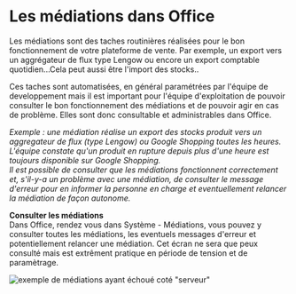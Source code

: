 # Les médiations dans Office

Les médiations sont des taches routinières réalisées pour le bon fonctionnement de votre plateforme de vente. 
Par exemple, un export vers un aggrégateur de flux type Lengow ou encore un export comptable quotidien...Cela peut aussi être l'import des stocks.. 

Ces taches sont automatisées, en général paramétrées par l'équipe de developpement mais il est important pour l'équipe d'exploitation de pouvoir consulter le bon fonctionnement des médiations et de pouvoir agir en cas de problème. Elles sont donc consultable et administrables dans Office.

_Exemple : une médiation réalise un export des stocks produit vers un aggregateur de flux (type Lengow) ou Google Shopping toutes les heures. L'équipe constate qu'un produit en rupture depuis plus d'une heure est toujours disponible sur Google Shopping.  
Il est possible de consulter que les médiations fonctionnent correctement et, s'il-y-a un problème avec une médiation, de consulter le message d'erreur pour en informer la personne en charge et eventuellement relancer la médiation de façon autonome._


**Consulter les médiations**  
Dans Office, rendez vous dans Système - Médiations, vous pouvez y consulter toutes les médiations, les eventuels messages d'erreur et potentiellement relancer une médiation.
Cet écran ne sera que peux consulté mais est extrêment pratique en période de tension et de paramètrage.

![exemple de médiations ayant échoué coté "serveur"](https://aide.altazion.com/fr-frv2/ressources/mediations.png)